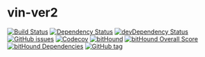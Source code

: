 # vin-ver2

[![Build Status](https://img.shields.io/travis/mrnz/vin-ver2.svg?maxAge=1&style=flat-square)](https://travis-ci.org/mrnz/vin-ver2) [![Dependency Status](https://img.shields.io/david/mrnz/vin-ver2.svg?maxAge=1&style=flat-square)](https://david-dm.org/mrnz/vin-ver2) [![devDependency Status](https://img.shields.io/david/dev/mrnz/vin-ver2.svg?maxAge=1&style=flat-square)](https://david-dm.org/mrnz/vin-ver2#info=devDependencies) [![GitHub issues](https://img.shields.io/github/issues/mrnz/vin-ver2.svg?maxAge=1&style=flat-square)](https://github.com/mrnz/vin-ver2/issues) [![Codecov](https://img.shields.io/codecov/c/github/mrnz/vin-ver2.svg?maxAge=1&style=flat-square)](https://codecov.io/gh/mrnz/vin-ver2) 
[![bitHound](https://img.shields.io/bithound/code/github/mrnz/vin-ver2.svg?maxAge=1&style=flat-square)](https://www.bithound.io/github/mrnz/vin-ver2)
[![bitHound Overall Score](https://www.bithound.io/github/mrnz/vin-ver2/badges/score.svg)](https://www.bithound.io/github/mrnz/vin-ver2)
[![bitHound Dependencies](https://www.bithound.io/github/mrnz/vin-ver2/badges/dependencies.svg)](https://www.bithound.io/github/mrnz/vin-ver2/master/dependencies/npm)
[![GitHub tag](https://img.shields.io/github/tag/mrnz/vin-ver2.svg?label=version&maxAge=1&style=flat-square)](https://github.com/mrnz/vin-ver2/releases) 






